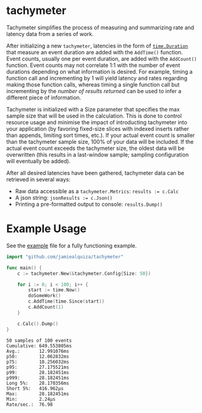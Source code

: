 # tachymeter

Tachymeter simplifies the process of measuring and summarizing rate and latency data from a series of work.

After initializing a new `tachymeter`, latencies in the form of [`time.Duration`](https://golang.org/pkg/time/#Duration) that measure an event duration are added with the `AddTime()` function. Event counts, usually one per event duration, are added with the `AddCount()` function. Event counts may not correlate 1:1 with the number of event durations depending on what information is desired. For example, timing a function call and incrementing by 1 will yield latency and rates regarding making those function calls, whereas timing a single function call but incrementing by the *number of results returned* can be used to infer a different piece of information.

Tachymeter is initialized with a Size parameter that specifies the max sample size that will be used in the calculation. This is done to control resource usage and minimise the impact of introducting tachymeter into your application (by favoring fixed-size slices with indexed inserts rather than appends, limiting sort times, etc.). If your actual event count is smaller than the tachymeter sample size, 100% of your data will be included. If the actual event count exceeds the tachymeter size, the oldest data will be overwritten (this results in a last-window sample; sampling configuration will eventually be added).

After all desired latencies have been gathered, tachymeter data can be retrieved in several ways:
 - Raw data accessible as a `tachymeter.Metrics`: `results := c.Calc`
 - A json string: `jsonResults := c.Json()`
 - Printing a pre-formatted output to console: `results.Dump()`

# Example Usage

See the [example](https://github.com/jamiealquiza/tachymeter/tree/master/example) file for a fully functioning example.

```go
import "github.com/jamiealquiza/tachymeter"

func main() {
	c := tachymeter.New(&tachymeter.Config{Size: 50})

	for i := 0; i < 100; i++ {
		start := time.Now()
		doSomeWork()
		c.AddTime(time.Since(start))
		c.AddCount(1)
	}

	c.Calc().Dump()
}
```

```
50 samples of 100 events
Cumulative:	649.553805ms
Avg.:		12.991076ms
p50: 		12.062832ms
p75:		18.256032ms
p95:		27.175521ms
p99:		28.182451ms
p999:		28.182451ms
Long 5%:	28.170356ms
Short 5%:	416.962µs
Max:		28.182451ms
Min:		2.24µs
Rate/sec.:	76.98
```
